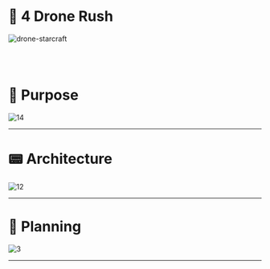 # 🚀 4 Drone Rush  

![drone-starcraft](https://user-images.githubusercontent.com/37481441/213846936-0ee97675-2175-49bf-a475-fd921009406b.gif)

<br>

</br>

# 🎉 Purpose 

 ![14](https://user-images.githubusercontent.com/37481441/213847697-44844f89-7808-4577-979c-d2dfbfbbb892.PNG)

_____________________________________________________________________________


# 📟 Architecture

![12](https://user-images.githubusercontent.com/37481441/213847668-f850f552-08a0-463b-a789-a0dc66e281c0.PNG)

_____________________________________________________________________________


# 🎥 Planning 


![3](https://user-images.githubusercontent.com/37481441/213847176-a5591805-217d-4c4c-8a38-e2a911c06399.PNG)


_____________________________________________________________________________
